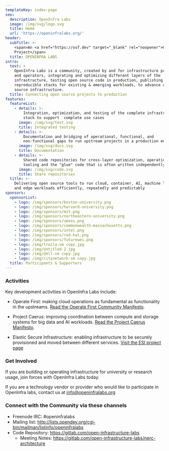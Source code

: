 ```yaml
---
templateKey: index-page
seo:
  description: OpenInfra Labs
  image: /img/svg/logo.svg
  title: Home
  url: 'https://openinfralabs.org/'
header:
  subTitle: >-
    <span>An <a href="https://osf.dev" target="_blank" rel="noopener">OSF</a>
    Project</span>
  title: OPENINFRA LABS
intro:
  text: >
    OpenInfra Labs is a community, created by and for infrastructure providers
    and operators, integrating and optimizing different layers of the
    infrastructure, testing open source code in production, publishing complete,
    reproducible stacks for existing & emerging workloads, to advance open
    source infrastructure.  
  title: Connecting open source projects to production
features:
  featureList:
    - details: >-
        Integration, optimization, and testing of the complete infrastructure
        stack to support  complete use cases
      image: /img/svg/test.svg
      title: Integrated testing
    - details: >-
        Documentation and bridging of operational, functional, and
        non-functional gaps to run upstream projects in a production environment
      image: /img/svg/docs.svg
      title: Documentation
    - details: >-
        Shared code repositories for cross-layer optimization, operational
        tooling and the "glue" code that is often written independently by users
      image: /img/svg/code.svg
      title: Share repositories
  title: >-
    Delivering open source tools to run cloud, container, AI, machine learning
    and edge workloads efficiently, repeatedly and predictably
sponsors:
  sponsorList:
    - logo: /img/sponsors/boston-university.png
    - logo: /img/sponsors/harvard-university.png
    - logo: /img/sponsors/mit.png
    - logo: /img/sponsors/northeastern-university.png
    - logo: /img/sponsors/umass.png
    - logo: /img/sponsors/commonwealth-massachusetts.png
    - logo: /img/sponsors/intel.png
    - logo: /img/sponsors/red-hat.png
    - logo: /img/sponsors/futurewei.png
    - logo: /img/troila-sm copy.jpg
    - logo: /img/Untitled-2.jpg
    - logo: /img/dell-sm copy.jpg
    - logo: /img/citynetwork-sm copy.jpg
  title: Participants & Supporters
---
```


### Activities

Key development activities in OpenInfra Labs include:

- Operate First: making cloud operations as fundamental as functionality in the upstreams. 
[Read the Operate First Community Manifesto](/operate-first-community-manifesto/).

- Project Caerus: improving coordination between compute and storage systems for big data and AI workloads. 
[Read the Project Caerus Manifesto](https://gitlab.com/open-infrastructure-labs/caerus/-/blob/master/Manifesto.pdf).

- Elastic Secure Infrastructure: enabling infrastructure to be securely provisioned and moved between different services. 
[Visit the ESI project page](https://www.bu.edu/rhcollab/projects/esi/)

### Get Involved
If you are building or operating infrastructure for university or research usage, join forces with OpenInfra Labs today.

If you are a technology vendor or provider who would like to participate in OpenInfra labs, contact us at [info@openinfralabs.org](mailto:info@openinfralabs.org)

### Connect with the Community via these channels

- Freenode IRC: #openinfralabs
- Mailing list: <http://lists.opendev.org/cgi-bin/mailman/listinfo/openinfralabs>
- Code Repository: https://gitlab.com/open-infrastructure-labs
	- Meeting Notes: https://gitlab.com/open-infrastructure-labs/nerc-architecture
